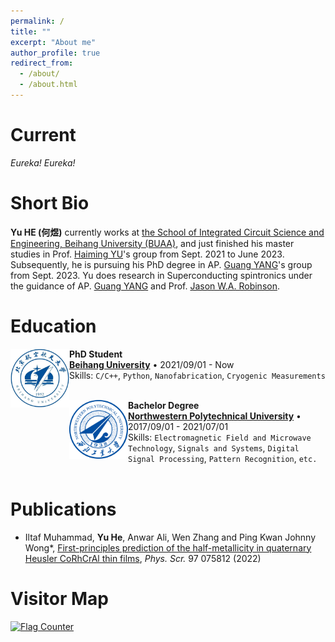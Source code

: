 ```yaml
---
permalink: /
title: ""
excerpt: "About me"
author_profile: true
redirect_from: 
  - /about/
  - /about.html
---
```


Current
======
*Eureka! Eureka!*

Short Bio
======
**Yu HE (何煜)** currently works at [the School of Integrated Circuit Science and Engineering, Beihang University (BUAA)](http://www.sme.buaa.edu.cn/), and just finished his master studies in Prof. [Haiming YU](https://www.researchgate.net/profile/Haiming-Yu-4)'s group from Sept. 2021 to June 2023. Subsequently, he is pursuing his PhD degree in AP. [Guang YANG](https://www.researchgate.net/profile/Guang-Yang-12)'s group from Sept. 2023. Yu does research in Superconducting spintronics under the guidance of AP. [Guang YANG](https://www.researchgate.net/profile/Guang-Yang-12) and Prof. [Jason W.A. Robinson](https://scholar.google.co.uk/citations?user=mkH9powAAAAJ&hl).

Education
======
<img align="left" height="94px" width="94px" src="./images/beihang.jpg"/>

**PhD Student** \
[**Beihang University**](https://www.buaa.edu.cn/) • 2021/09/01 - Now \
Skills: `C/C++`, `Python`, `Nanofabrication`, `Cryogenic Measurements` \
<br/>

<img align="left" height="94px" width="94px" src="./images/nwpu.png"/>

**Bachelor Degree** \
[**Northwestern Polytechnical University**](https://www.nwpu.edu.cn/) • 2017/09/01 - 2021/07/01 \
Skills: `Electromagnetic Field and Microwave Technology`, `Signals and Systems`, `Digital Signal Processing`, `Pattern Recognition`, `etc.` \
<br/>

Publications
======
- Iltaf Muhammad, **Yu He**, Anwar Ali, Wen Zhang and Ping Kwan Johnny Wong\*, [First-principles prediction of the half-metallicity in quaternary Heusler CoRhCrAl thin films](https://iopscience.iop.org/article/10.1088/1402-4896/ac7679), *Phys. Scr.* 97 075812 (2022)

Visitor Map
======
<a href="https://info.flagcounter.com/z8Mh"><img src="https://s11.flagcounter.com/map/z8Mh/size_l/txt_000000/border_CCCCCC/pageviews_1/viewers_0/flags_0/" alt="Flag Counter" border="0"></a>